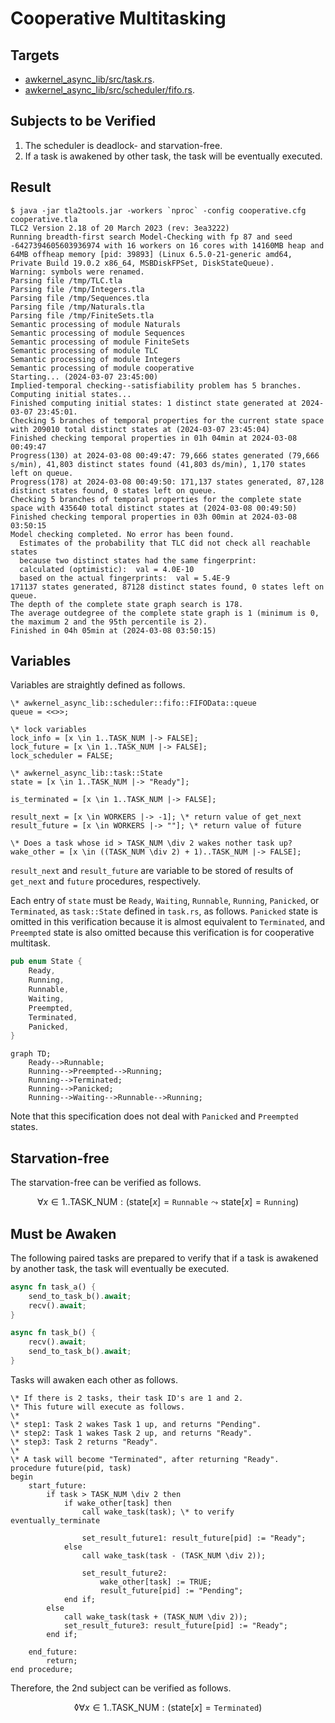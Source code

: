 # Cooperative Multitasking

## Targets

- [awkernel_async_lib/src/task.rs](../../../../../awkernel_async_lib/src/task.rs).
- [awkernel_async_lib/src/scheduler/fifo.rs](../../../../../awkernel_async_lib/src/scheduler/fifo.rs).

## Subjects to be Verified

1. The scheduler is deadlock- and starvation-free.
2. If a task is awakened by other task, the task will be eventually executed.

## Result

```text
$ java -jar tla2tools.jar -workers `nproc` -config cooperative.cfg cooperative.tla
TLC2 Version 2.18 of 20 March 2023 (rev: 3ea3222)
Running breadth-first search Model-Checking with fp 87 and seed -6427394605603936974 with 16 workers on 16 cores with 14160MB heap and 64MB offheap memory [pid: 39893] (Linux 6.5.0-21-generic amd64, Private Build 19.0.2 x86_64, MSBDiskFPSet, DiskStateQueue).
Warning: symbols were renamed.
Parsing file /tmp/TLC.tla
Parsing file /tmp/Integers.tla
Parsing file /tmp/Sequences.tla
Parsing file /tmp/Naturals.tla
Parsing file /tmp/FiniteSets.tla
Semantic processing of module Naturals
Semantic processing of module Sequences
Semantic processing of module FiniteSets
Semantic processing of module TLC
Semantic processing of module Integers
Semantic processing of module cooperative
Starting... (2024-03-07 23:45:00)
Implied-temporal checking--satisfiability problem has 5 branches.
Computing initial states...
Finished computing initial states: 1 distinct state generated at 2024-03-07 23:45:01.
Checking 5 branches of temporal properties for the current state space with 209010 total distinct states at (2024-03-07 23:45:04)
Finished checking temporal properties in 01h 04min at 2024-03-08 00:49:47
Progress(130) at 2024-03-08 00:49:47: 79,666 states generated (79,666 s/min), 41,803 distinct states found (41,803 ds/min), 1,170 states left on queue.
Progress(178) at 2024-03-08 00:49:50: 171,137 states generated, 87,128 distinct states found, 0 states left on queue.
Checking 5 branches of temporal properties for the complete state space with 435640 total distinct states at (2024-03-08 00:49:50)
Finished checking temporal properties in 03h 00min at 2024-03-08 03:50:15
Model checking completed. No error has been found.
  Estimates of the probability that TLC did not check all reachable states
  because two distinct states had the same fingerprint:
  calculated (optimistic):  val = 4.0E-10
  based on the actual fingerprints:  val = 5.4E-9
171137 states generated, 87128 distinct states found, 0 states left on queue.
The depth of the complete state graph search is 178.
The average outdegree of the complete state graph is 1 (minimum is 0, the maximum 2 and the 95th percentile is 2).
Finished in 04h 05min at (2024-03-08 03:50:15)
```

## Variables

Variables are straightly defined as follows.

```
\* awkernel_async_lib::scheduler::fifo::FIFOData::queue
queue = <<>>;

\* lock variables
lock_info = [x \in 1..TASK_NUM |-> FALSE];
lock_future = [x \in 1..TASK_NUM |-> FALSE];
lock_scheduler = FALSE;

\* awkernel_async_lib::task::State
state = [x \in 1..TASK_NUM |-> "Ready"];

is_terminated = [x \in 1..TASK_NUM |-> FALSE];

result_next = [x \in WORKERS |-> -1]; \* return value of get_next
result_future = [x \in WORKERS |-> ""]; \* return value of future

\* Does a task whose id > TASK_NUM \div 2 wakes nother task up?
wake_other = [x \in ((TASK_NUM \div 2) + 1)..TASK_NUM |-> FALSE];
```

`result_next` and `result_future` are variable to be stored of results of
`get_next` and `future` procedures, respectively.

Each entry of `state` must be `Ready`, `Waiting`, `Runnable`, `Running`, `Panicked`,
or `Terminated`, as `task::State` defined in `task.rs`, as follows.
`Panicked` state is omitted in this verification
because it is almost equivalent to `Terminated`,
and `Preempted` state is also omitted because this verification is for cooperative multitask.

```rust
pub enum State {
    Ready,
    Running,
    Runnable,
    Waiting,
    Preempted,
    Terminated,
    Panicked,
}
```

```mermaid
graph TD;
    Ready-->Runnable;
    Running-->Preempted-->Running;
    Running-->Terminated;
    Running-->Panicked;
    Running-->Waiting-->Runnable-->Running;
```

Note that this specification does not deal with `Panicked` and `Preempted` states.

## Starvation-free

The starvation-free can be verified as follows.

$$
\forall x \in 1..\mathrm{TASK\_NUM}: (\mathrm{state}[x] = \mathtt{Runnable} \leadsto \mathrm{state}[x] = \mathtt{Running})
$$

## Must be Awaken

The following paired tasks are prepared to verify that if a task is awakened by another task, the task will eventually be executed.

```rust
async fn task_a() {
    send_to_task_b().await;
    recv().await;
}

async fn task_b() {
    recv().await;
    send_to_task_b().await;
}
```

Tasks will awaken each other as follows.

```text
\* If there is 2 tasks, their task ID's are 1 and 2.
\* This future will execute as follows.
\*
\* step1: Task 2 wakes Task 1 up, and returns "Pending".
\* step2: Task 1 wakes Task 2 up, and returns "Ready".
\* step3: Task 2 returns "Ready".
\*
\* A task will become "Terminated", after returning "Ready".
procedure future(pid, task)
begin
    start_future:
        if task > TASK_NUM \div 2 then
            if wake_other[task] then
                call wake_task(task); \* to verify eventually_terminate

                set_result_future1: result_future[pid] := "Ready";
            else
                call wake_task(task - (TASK_NUM \div 2));

                set_result_future2:
                    wake_other[task] := TRUE;
                    result_future[pid] := "Pending";
            end if;
        else
            call wake_task(task + (TASK_NUM \div 2));
            set_result_future3: result_future[pid] := "Ready";
        end if;

    end_future:
        return;
end procedure;
```

Therefore, the 2nd subject can be verified as follows.

$$
\lozenge \forall x \in 1..\mathrm{TASK\_NUM}: (\mathrm{state}[x] = \mathtt{Terminated})
$$

